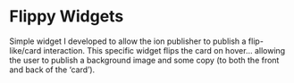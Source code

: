 # Flippy Widgets

Simple widget I developed to allow the ion publisher to publish a flip-like/card interaction. This specific widget flips the card on hover… allowing the user to publish a background image and some copy (to both the front and back of the ‘card’).
